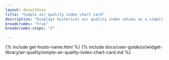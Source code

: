 ```yaml
---
layout: docwithnav
title: "Simple air quality index chart card"
description: "Displays historical air quality index values as a simplified chart. Optionally may display the corresponding latest air quality index value."
breadcrumbs: "true"
breadcrumbs-steps: "2"

---
```

{% include get-hosts-name.html %}
{% include docs/user-guide/ui/widget-library/air-quality/simple-air-quality-index-chart-card.md %}
